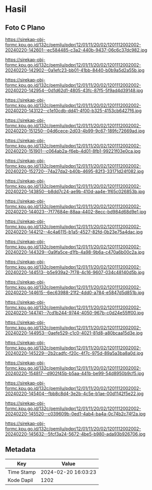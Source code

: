 # Hasil

## Foto C Plano

https://sirekap-obj-formc.kpu.go.id/132c/pemilu/pdpr/12/01/11/20/02/1201112002002-20240220-142601--ec584485-c3a2-440b-9437-06c6c37dc982.jpg

https://sirekap-obj-formc.kpu.go.id/132c/pemilu/pdpr/12/01/11/20/02/1201112002002-20240220-142902--0a1efc23-bb01-41bb-8440-b0b9a5d2a55b.jpg

https://sirekap-obj-formc.kpu.go.id/132c/pemilu/pdpr/12/01/11/20/02/1201112002002-20240220-142954--0d1d62d1-4805-43fc-87f5-5f9ad4d39148.jpg

https://sirekap-obj-formc.kpu.go.id/132c/pemilu/pdpr/12/01/11/20/02/1201112002002-20240220-143122--c1e10cdb-dd41-4f00-b325-4153cb6427f6.jpg

https://sirekap-obj-formc.kpu.go.id/132c/pemilu/pdpr/12/01/11/20/02/1201112002002-20240220-151250--04d6cece-2d03-4b99-9c67-189fc72669ad.jpg

https://sirekap-obj-formc.kpu.go.id/132c/pemilu/pdpr/12/01/11/20/02/1201112002002-20240220-151901--c064ab2a-f6eb-4d01-8fb1-99221f03e0ca.jpg

https://sirekap-obj-formc.kpu.go.id/132c/pemilu/pdpr/12/01/11/20/02/1201112002002-20240220-152720--74a27da2-b40b-4695-82f3-33171d24f082.jpg

https://sirekap-obj-formc.kpu.go.id/132c/pemilu/pdpr/12/01/11/20/02/1201112002002-20240220-143850--b8dd7c24-ae9b-410d-aa4e-1f65c026853b.jpg

https://sirekap-obj-formc.kpu.go.id/132c/pemilu/pdpr/12/01/11/20/02/1201112002002-20240220-144023--7f77684e-88aa-4402-8ecc-bd984d68d9e1.jpg

https://sirekap-obj-formc.kpu.go.id/132c/pemilu/pdpr/12/01/11/20/02/1201112002002-20240220-144212--4c4a6115-b1a5-4527-82fd-0b23e75a4dac.jpg

https://sirekap-obj-formc.kpu.go.id/132c/pemilu/pdpr/12/01/11/20/02/1201112002002-20240220-144329--0a9fa5ce-d1fb-4a98-9b6a-c470a6b00c2a.jpg

https://sirekap-obj-formc.kpu.go.id/132c/pemilu/pdpr/12/01/11/20/02/1201112002002-20240220-144513--b5e939a2-7f78-4c16-9607-034c48140d5b.jpg

https://sirekap-obj-formc.kpu.go.id/132c/pemilu/pdpr/12/01/11/20/02/1201112002002-20240220-144615--6ec63988-21f2-4dd0-a784-e5847d5d851b.jpg

https://sirekap-obj-formc.kpu.go.id/132c/pemilu/pdpr/12/01/11/20/02/1201112002002-20240220-144741--7cd1b244-9744-4050-967b-c0d24e55ff00.jpg

https://sirekap-obj-formc.kpu.go.id/132c/pemilu/pdpr/12/01/11/20/02/1201112002002-20240220-144953--0aefe529-c1c0-4021-81d8-a80bcaa15d3e.jpg

https://sirekap-obj-formc.kpu.go.id/132c/pemilu/pdpr/12/01/11/20/02/1201112002002-20240220-145229--2b2cadfc-f20c-4f7c-975d-89a5a3ba8a0d.jpg

https://sirekap-obj-formc.kpu.go.id/132c/pemilu/pdpr/12/01/11/20/02/1201112002002-20240220-154817--d902f45b-b5aa-441b-be99-54d8950b9cf5.jpg

https://sirekap-obj-formc.kpu.go.id/132c/pemilu/pdpr/12/01/11/20/02/1201112002002-20240220-145404--fbb8c8d4-3e2b-4c5e-b1ae-00d1142f5e22.jpg

https://sirekap-obj-formc.kpu.go.id/132c/pemilu/pdpr/12/01/11/20/02/1201112002002-20240220-145520--c039609b-0ed1-4ab4-ba4a-0c74b2c74f2a.jpg

https://sirekap-obj-formc.kpu.go.id/132c/pemilu/pdpr/12/01/11/20/02/1201112002002-20240220-145632--5fcf3a24-5672-4be5-b980-ada93b926706.jpg


## Metadata

| Key        | Value               |
| ---------- | ------------------- |
| Time Stamp | 2024-02-20 16:03:23 |
| Kode Dapil | 1202                |



